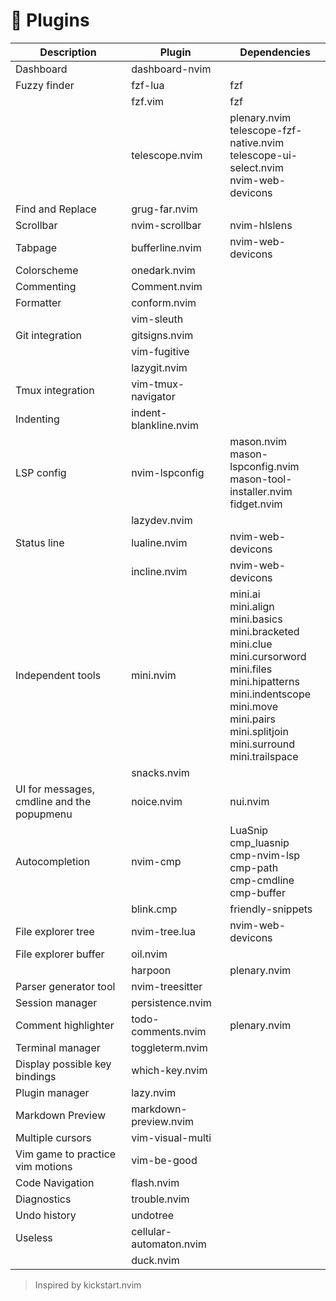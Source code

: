 # 🚀 Plugins

| Description                                | Plugin                  | Dependencies                                                                                                                                                                                                                 |
|--------------------------------------------|-------------------------|------------------------------------------------------------------------------------------------------------------------------------------------------------------------------------------------------------------------------|
| Dashboard                                  | dashboard-nvim          |                                                                                                                                                                                                                              |
| Fuzzy finder                               | fzf-lua                 | fzf                                                                                                                                                                                                                          |
|                                            | fzf.vim                 | fzf                                                                                                                                                                                                                          |
|                                            | telescope.nvim          | plenary.nvim<br>telescope-fzf-native.nvim<br>telescope-ui-select.nvim<br>nvim-web-devicons                                                                                                                                   |
| Find and Replace                           | grug-far.nvim           |                                                                                                                                                                                                                              |
| Scrollbar                                  | nvim-scrollbar          | nvim-hlslens                                                                                                                                                                                                                 |
| Tabpage                                    | bufferline.nvim         | nvim-web-devicons                                                                                                                                                                                                            |
| Colorscheme                                | onedark.nvim            |                                                                                                                                                                                                                              |
| Commenting                                 | Comment.nvim            |                                                                                                                                                                                                                              |
| Formatter                                  | conform.nvim            |                                                                                                                                                                                                                              |
|                                            | vim-sleuth              |                                                                                                                                                                                                                              |
| Git integration                            | gitsigns.nvim           |                                                                                                                                                                                                                              |
|                                            | vim-fugitive            |                                                                                                                                                                                                                              |
|                                            | lazygit.nvim            |                                                                                                                                                                                                                              |
| Tmux integration                           | vim-tmux-navigator      |                                                                                                                                                                                                                              |
| Indenting                                  | indent-blankline.nvim   |                                                                                                                                                                                                                              |
| LSP config                                 | nvim-lspconfig          | mason.nvim<br>mason-lspconfig.nvim<br>mason-tool-installer.nvim<br>fidget.nvim                                                                                                                                               |
|                                            | lazydev.nvim            |                                                                                                                                                                                                                              |
| Status line                                | lualine.nvim            | nvim-web-devicons                                                                                                                                                                                                            |
|                                            | incline.nvim            | nvim-web-devicons                                                                                                                                                                                                            |
| Independent tools                          | mini.nvim               | mini.ai<br>mini.align<br>mini.basics<br>mini.bracketed<br>mini.clue<br>mini.cursorword<br>mini.files<br>mini.hipatterns<br>mini.indentscope<br>mini.move<br>mini.pairs<br>mini.splitjoin<br>mini.surround<br>mini.trailspace |
|                                            | snacks.nvim             |                                                                                                                                                                                                                              |
| UI for messages, cmdline and the popupmenu | noice.nvim              | nui.nvim                                                                                                                                                                                                                     |
| Autocompletion                             | nvim-cmp                | LuaSnip<br>cmp_luasnip<br>cmp-nvim-lsp<br>cmp-path<br>cmp-cmdline<br>cmp-buffer                                                                                                                                              |
|                                            | blink.cmp               | friendly-snippets                                                                                                                                                                                                            |
| File explorer tree                         | nvim-tree.lua           | nvim-web-devicons                                                                                                                                                                                                            |
| File explorer buffer                       | oil.nvim                |                                                                                                                                                                                                                              |
|                                            | harpoon                 | plenary.nvim                                                                                                                                                                                                                 |
| Parser generator tool                      | nvim-treesitter         |                                                                                                                                                                                                                              |
| Session manager                            | persistence.nvim        |                                                                                                                                                                                                                              |
| Comment highlighter                        | todo-comments.nvim      | plenary.nvim                                                                                                                                                                                                                 |
| Terminal manager                           | toggleterm.nvim         |                                                                                                                                                                                                                              |
| Display possible key bindings              | which-key.nvim          |                                                                                                                                                                                                                              |
| Plugin manager                             | lazy.nvim               |                                                                                                                                                                                                                              |
| Markdown Preview                           | markdown-preview.nvim   |                                                                                                                                                                                                                              |
| Multiple cursors                           | vim-visual-multi        |                                                                                                                                                                                                                              |
| Vim game to practice vim motions           | vim-be-good             |                                                                                                                                                                                                                              |
| Code Navigation                            | flash.nvim              |                                                                                                                                                                                                                              |
| Diagnostics                                | trouble.nvim            |                                                                                                                                                                                                                              |
| Undo history                               | undotree                |                                                                                                                                                                                                                              |
| Useless                                    | cellular-automaton.nvim |                                                                                                                                                                                                                              |
|                                            | duck.nvim               |                                                                                                                                                                                                                              |

> Inspired by kickstart.nvim
